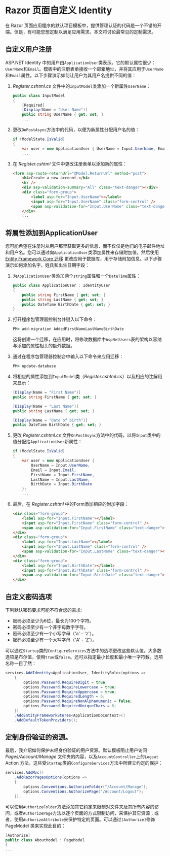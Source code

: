 
# Razor 页面自定义 Identity

在 Razor 页面应用程序的默认项目模板中，提供管理认证的代码是一个不错的开端。但是，有可能您想定制以满足应用需求。本文将讨论最常见的定制需求。

## 自定义用户注册

ASP.NET Identity 中的用户由`ApplicationUser`类表示。它的默认属性很少：`UserName`和`Email`。模板中的注册表单接收一个邮箱地址，并将其应用于`UserName`和`Email`属性。以下步骤演示如何让用户为其用户名提供不同的值：

1. _Register.cshtml.cs_ 文件中的`InputModel`类添加一个新属性`UserName`：
    ```csharp
    public class InputModel
    {
        [Required]
        [Display(Name = "User Name")]
        public string UserName { get; set; }
        ...

    ```

2. 更改`OnPostAsync`方法中的代码，以便为新属性分配用户名的值：
    ```csharp
    if (ModelState.IsValid)
    {
        var user = new ApplicationUser { UserName = Input.UserName, Email = Input.Email };
        ...
    ```

3. 在 _Register.cshtml_ 文件中更改注册表单以添加新的属性：
    ```html
    <form asp-route-returnUrl="@Model.ReturnUrl" method="post">
        <h4>Create a new account.</h4>
        <hr />
        <div asp-validation-summary="All" class="text-danger"></div>
        <div class="form-group">
            <label asp-for="Input.UserName"></label>
            <input asp-for="Input.UserName" class="form-control" />
            <span asp-validation-for="Input.UserName" class="text-danger"></span>
        </div>
        ...

    ```

## 将属性添加到ApplicationUser

您可能希望在注册时从用户那里获取更多的信息，而不仅仅是他们的电子邮件地址和用户名。您可以通过向`ApplicationUser`类添加属性来存储附加值，然后使用 [Entity Framework Core 迁移](http://www.learnentityframeworkcore.com/migrations) 更改应用于数据库，用于存储附加信息。以下步骤演示如何添加名字，姓氏和出生日期字段：

1. 为`ApplicationUser`类添加两个`string`属性和一个`DateTime`属性：
    ```csharp
    public class ApplicationUser : IdentityUser
    {
        public string FirstName { get; set; }
        public string LastName { get; set; }
        public DateTime BirthDate { get; set; }
    }
    ```

2. 打开程序包管理器控制台并键入以下命令：
    ```cmd
    PM> add-migration AddedFirstNameLastNameBirthDate
    ```
    
    这将创建一个迁移，在应用时，将修改数据库中`AspNetUsers`表的架构以容纳与添加的属性相关的额外数据。

3. 通过在程序包管理器控制台中输入以下命令来应用迁移：
    ```cmd
    PM> update-database
    ```
    
4. 将相应的属性添加到`InputModel`类（_Register.cshtml.cs_）以及相应的注解用来显示：

    ```csharp
    [Display(Name = "First Name")]
    public string FirstName { get; set; }
    
    [Display(Name = "Last Name")]
    public string LastName { get; set; }
    
    [Display(Name = "Date of birth")]
    public DateTime BirthDate { get; set; }
    ```
    
5. 更改 _Register.cshtml.cs_ 文件`OnPostAsync`方法中的代码，以将`Input`类中的值分配给`ApplicationUser`新属性：

    ```csharp
    if (ModelState.IsValid)
    {
        var user = new ApplicationUser {
            UserName = Input.UserName,
            Email = Input.Email,
            FirstName = Input.FirstName,
            LastName = Input.LastName,
            BirthDate = Input.BirthDate
        };
        ...
    ```
    
6. 最后，在 _Register.cshtml_ 中的Form添加相应的附加字段：

    ```html
    <div class="form-group">
        <label asp-for="Input.FirstName"></label>
        <input asp-for="Input.FirstName" class="form-control" />
        <span asp-validation-for="Input.FirstName" class="text-danger"></span>
    </div>
    <div class="form-group">
        <label asp-for="Input.LastName"></label>
        <input asp-for="Input.LastName" class="form-control" />
        <span asp-validation-for="Input.LastName" class="text-danger"></span>
    </div>
    <div class="form-group">
        <label asp-for="Input.BirthDate"></label>
        <input asp-for="Input.BirthDate" class="form-control" />
        <span asp-validation-for="Input.BirthDate" class="text-danger"></span>
    </div>
    ```
    
## 自定义密码选项

下列默认密码要求可能不符合您的需求:

*  密码必须至少为6位，最长为100个字符。
*  密码必须至少有一个非字母数字字符。
*  密码必须至少有一个小写字母（'a' - 'z'）。
*  密码必须至少有一个大写字母（'A' - 'Z'）。

可以通过`Startup`类的`ConfigureServices`方法中的选项更改这些默认值。大多数选项是布尔值，使用`true`或`false`。还可以指定最小长度和最小唯一字符数。选项名称一目了然：

```csharp
services.AddIdentity<ApplicationUser, IdentityRole>(options =>
    {
        options.Password.RequireDigit = true;
        options.Password.RequireLowercase = true;
        options.Password.RequireUppercase = true;
        options.Password.RequiredLength = 6;
        options.Password.RequireNonAlphanumeric = false;
        options.Password.RequiredUniqueChars = 6;
    })
    .AddEntityFrameworkStores<ApplicationDbContext>()
    .AddDefaultTokenProviders();

```

## 定制身份验证的资源。

最后，我介绍如何保护未经身份验证的用户资源。默认模板阻止用户访问 _Pages/Account/Manage_ 文件夹的内容，以及`AccountController`上的`Logout` Action 方法。这些受`Startup`类的`ConfigureServices`方法中所建立约定的保护：

```csharp
services.AddMvc()
    .AddRazorPagesOptions(options =>
    {
        options.Conventions.AuthorizeFolder("/Account/Manage");
        options.Conventions.AuthorizePage("/Account/Logout");
    });

```

可以使用`AuthorizeFolder`方法添加其它约定来限制对文件夹及其所有内容的访问，或者`AuthorizePage`方法以逐个页面的方式限制访问，来保护其它资源；或者，使用`AuthorizeAttribute`来保护特定的页面。可以通过`[Authorize]`修饰 PageModel 类来实现此目的：

```csharp
[Authorize]
public class AboutModel : PageModel
{
...
```